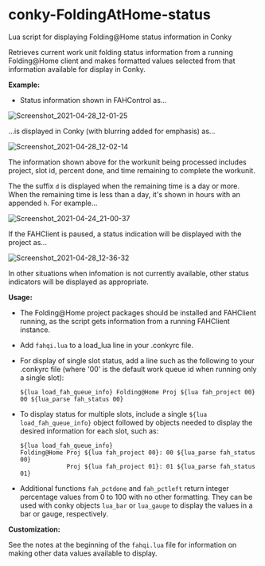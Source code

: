# conky-FoldingAtHome-status

Lua script for displaying Folding@Home status information in Conky

Retrieves current work unit folding status information from a running Folding@Home client and makes formatted values selected from that information available for display in Conky.

**Example:**

- Status information shown in FAHControl as...

![Screenshot_2021-04-28_12-01-25](https://user-images.githubusercontent.com/17618397/116442074-146c6500-a820-11eb-967a-da2e12538e7f.png)

...is displayed in Conky (with blurring added for emphasis) as...

![Screenshot_2021-04-28_12-02-14](https://user-images.githubusercontent.com/17618397/116442153-2b12bc00-a820-11eb-909e-a60cd786dffd.png)

The information shown above for the workunit being processed includes project, slot id, percent done, and time remaining to complete the workunit.

The the suffix `d` is displayed when the remaining time is a day or more. When the remaining time is less than a day, it's shown in hours with an appended `h`. For example...

![Screenshot_2021-04-24_21-00-37](https://user-images.githubusercontent.com/17618397/115976957-fc0afa80-a540-11eb-8f49-fa01b97019cc.png)

If the FAHClient is paused, a status indication will be displayed with the project as...

![Screenshot_2021-04-28_12-36-32](https://user-images.githubusercontent.com/17618397/116442189-3534ba80-a820-11eb-96ef-350440247441.png)

In other situations when infomation is not currently available, other status indicators will be displayed as appropriate.

**Usage:**

- The Folding@Home project packages should be installed and FAHClient
  running, as the script gets information from a running FAHClient
  instance.

- Add `fahqi.lua` to a load_lua line in your .conkyrc file.

- For display of single slot status, add a line such as the following to your .conkyrc file (where '00' is the default work queue id when running only a single slot):

    ```
    ${lua load_fah_queue_info} Folding@Home Proj ${lua fah_project 00} 00 ${lua_parse fah_status 00}
    ```

- To display status for multiple slots, include a single `${lua load_fah_queue_info}` object followed by objects needed to display the desired information for each slot, such as:

    ```
    ${lua load_fah_queue_info}
    Folding@Home Proj ${lua fah_project 00}: 00 ${lua_parse fah_status 00}
                 Proj ${lua fah_project 01}: 01 ${lua_parse fah_status 01}
    ```

- Additional functions `fah_pctdone` and `fah_pctleft` return integer percentage values from 0 to 100 with no other formatting. They can be used with conky objects `lua_bar` or `lua_gauge` to display the values in a bar or gauge, respectively.

**Customization:**

See the notes at the beginning of the `fahqi.lua` file for information on making other data values available to display.
